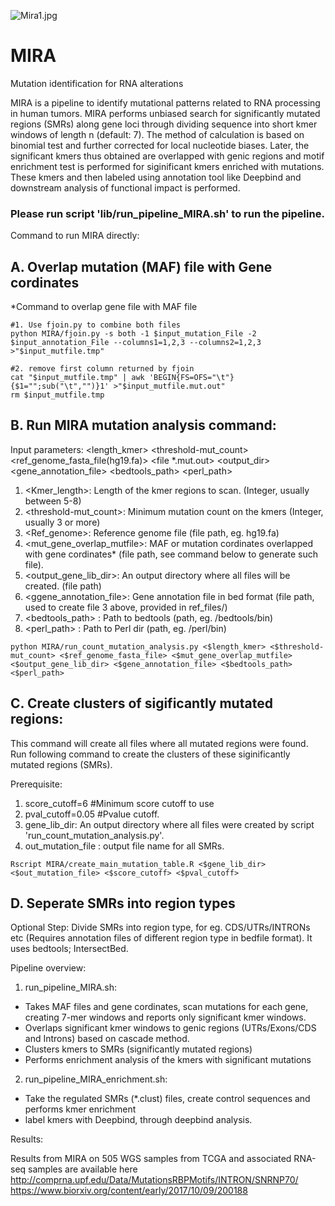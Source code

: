 ![Mira1.jpg](https://user-images.githubusercontent.com/23315833/35625867-2fe09b2a-0694-11e8-98b5-a4c6c2caf483.png)


# MIRA
Mutation identification for RNA alterations

MIRA is a pipeline to identify mutational patterns related to RNA processing in human tumors. MIRA performs unbiased search for significantly mutated regions (SMRs) along gene loci through dividing sequence into short kmer windows of length n (default: 7). The method of calculation is based on binomial test and further corrected for local nucleotide biases. Later, the significant kmers thus obtained are overlapped with genic regions and motif enrichment test is performed for siginificant kmers enriched with mutations. These kmers and then labeled using annotation tool like Deepbind and downstream analysis of functional impact is performed.


### Please run script 'lib/run_pipeline_MIRA.sh' to run the pipeline.


Command to run MIRA directly:
## A. Overlap mutation (MAF) file with Gene cordinates 

*Command to overlap gene file with MAF file

```
#1. Use fjoin.py to combine both files
python MIRA/fjoin.py -s both -1 $input_mutation_File -2 $input_annotation_File --columns1=1,2,3 --columns2=1,2,3 >"$input_mutfile.tmp"

#2. remove first column returned by fjoin
cat "$input_mutfile.tmp" | awk 'BEGIN{FS=OFS="\t"}{$1="";sub("\t","")}1' >"$input_mutfile.mut.out"
rm $input_mutfile.tmp
````

## B. Run MIRA mutation analysis command:

Input parameters:   <length_kmer> <threshold-mut_count> <ref_genome_fasta_file(hg19.fa)> <file *.mut.out> <output_dir> <gene_annotation_file> <bedtools_path> <perl_path>
1. <Kmer_length>: Length of the kmer regions to scan. (Integer, usually between 5-8)
2. <threshold-mut_count>: Minimum mutation count on the kmers (Integer, usually 3 or more)
3. <Ref_genome>: Reference genome file (file path, eg. hg19.fa)
4. <mut_gene_overlap_mutfile>: MAF or mutation cordinates overlapped with gene cordinates* (file path, see command below to generate such file).
5. <output_gene_lib_dir>: An output directory where all files will be created. (file path)
6. <ggene_annotation_file>: Gene annotation file in bed format (file path, used to create file 3 above, provided in ref_files/)
7. <bedtools_path> : Path to bedtools (path, eg. /bedtools/bin) 
8. <perl_path> : Path to Perl dir (path, eg. /perl/bin)

```
python MIRA/run_count_mutation_analysis.py <$length_kmer> <$threshold-mut_count> <$ref_genome_fasta_file> <$mut_gene_overlap_mutfile> <$output_gene_lib_dir> <$gene_annotation_file> <$bedtools_path> <$perl_path>
```

## C. Create clusters of sigificantly mutated regions:

This command will create all files where all mutated regions were found. Run following command to create the clusters of these siginificantly mutated regions (SMRs).

Prerequisite:
1. score_cutoff=6  #Minimum score cutoff to use 
2. pval_cutoff=0.05 #Pvalue cutoff.
3. gene_lib_dir: An output directory where all files were created by script 'run_count_mutation_analysis.py'.
4. out_mutation_file : output file name for all SMRs.

```
Rscript MIRA/create_main_mutation_table.R <$gene_lib_dir> <$out_mutation_file> <$score_cutoff> <$pval_cutoff>
```

## D. Seperate SMRs into region types
Optional Step:
Divide SMRs into region type, for eg. CDS/UTRs/INTRONs etc (Requires annotation files of different region type in bedfile format). It uses bedtools; IntersectBed.


Pipeline overview:

1) run_pipeline_MIRA.sh: 
  - Takes MAF files and gene cordinates, scan mutations for each gene, creating 7-mer windows and reports only significant kmer windows.
  - Overlaps significant kmer windows to genic regions (UTRs/Exons/CDS and Introns) based on cascade method. 
  - Clusters kmers to SMRs (significantly mutated regions)
  - Performs enrichment analysis of the kmers with significant mutations
  

2) run_pipeline_MIRA_enrichment.sh:
  
  - Take the regulated SMRs (\*.clust) files, create control sequences and performs kmer enrichment
  - label kmers with Deepbind, through deepbind analysis.


Results:

Results from MIRA on 505 WGS samples from TCGA and associated RNA-seq samples are available here
http://comprna.upf.edu/Data/MutationsRBPMotifs/INTRON/SNRNP70/
https://www.biorxiv.org/content/early/2017/10/09/200188
